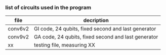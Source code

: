### list of circuits used in the program

|file   |decription                                        |
|-------|----------------------------------------------------|
|conv6v2| GI code, 24 qubits, fixed second and last generator|
|conv9v2| GA code, 24 qubits, fixed second and last generator|
|xx| testing file, measuring XX|

